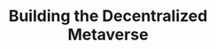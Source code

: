 ---
visible: true
year: 2019
title: "Building the Decentralized Metaverse"
venue: Codemotion
link: https://www.youtube.com/watch?v=B0m-eyVSfhE
---